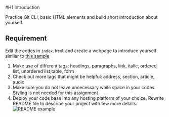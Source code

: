 #H1 Introduction

Practice Git CLI, basic HTML elements and build short introduction about yourself.

## Requirement

Edit the codes in `index.html` and create a webpage to introduce yourself similar to
[this sample](https://integrify-finland.github.io/bof-introduction-sample/)

1. Make use of different tags: headings, paragraphs, link, italic, ordered list, unordered list,table, form
2. Check out more tags that might be helpful: address, section, article, audio
3. Make sure you do not leave unnecessary while space in your codes
   Styling is not needed for this assignment
4. Deploy your code base into any hosting platform of your choice. Rewrite README file to describe your project with few more details.
   ![README example](readme-example.png)
